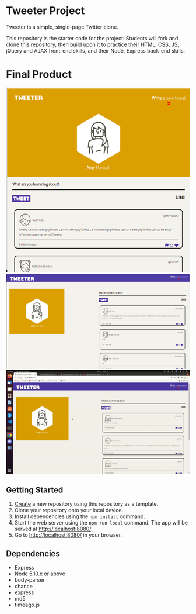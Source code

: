 # Tweeter Project

Tweeter is a simple, single-page Twitter clone.

This repository is the starter code for the project: Students will fork and clone this repository, then build upon it to practice their HTML, CSS, JS, jQuery and AJAX front-end skills, and their Node, Express back-end skills.

# Final Product

!["Screenshot of Tablets design"](https://github.com/ZakiyaA/tweeter/blob/master/docs/Tablet-view.png)
!["Screenshot of Desktop Design "](https://github.com/ZakiyaA/tweeter/blob/master/docs/screen-view.png)
!["Gif of the tweeter page"](https://github.com/ZakiyaA/tweeter/blob/master/public/images/Tweeter.gif)


## Getting Started

1. [Create](https://docs.github.com/en/repositories/creating-and-managing-repositories/creating-a-repository-from-a-template) a new repository using this repository as a template.
2. Clone your repository onto your local device.
3. Install dependencies using the `npm install` command.
3. Start the web server using the `npm run local` command. The app will be served at <http://localhost:8080/>.
4. Go to <http://localhost:8080/> in your browser.

## Dependencies

- Express
- Node 5.10.x or above
- body-parser
- chance
- express
- md5
- timeago.js

